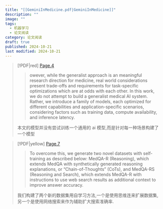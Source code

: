 ```yaml
---
title: "[[GeminiInMedicine.pdf|GeminiInMedicine]]"
description: ""
image: ""
tags:
  - 机器学习
  - 论文阅读
category: 论文阅读
draft: true
published: 2024-10-21
last modified: 2024-10-21
---
```


> [!PDF|red] [Page.4](GeminiInMedicine.pdf#page=4&selection=11,9,15,98&color=red)
>
> > owever, while the generalist approach is an meaningful research direction for medicine, real world considerations present trade-offs and requirements for task-specific optimizations which are at odds with each other. In this work, we do not attempt to build a generalist medical AI system. Rather, we introduce a family of models, each optimized for different capabilities and application-specific scenarios, considering factors such as training data, compute availability, and inference latency.
>
>本文的模型并没有尝试训练一个通用的 ai 模型,而是针对每一种场景构建了一个模型

> [!PDF|yellow] [Page.7](GeminiInMedicine.pdf#page=7&selection=125,43,129,24&color=yellow)
>
> >  To overcome this, we generate two novel datasets with self-training as described below: MedQA-R (Reasoning), which extends MedQA with synthetically generated reasoning explanations, or “Chain-of-Thoughts” (CoTs), and MedQA-RS (Reasoning and Search), which extends MedQA-R with instructions to use web search results as additional context to improve answer accuracy.
>
>我们构建了两个新的数据集用自学习方法,一个是使用思维连来扩展数据集,另一个是使用网络搜索来作为辅助扩大搜索准确率.
